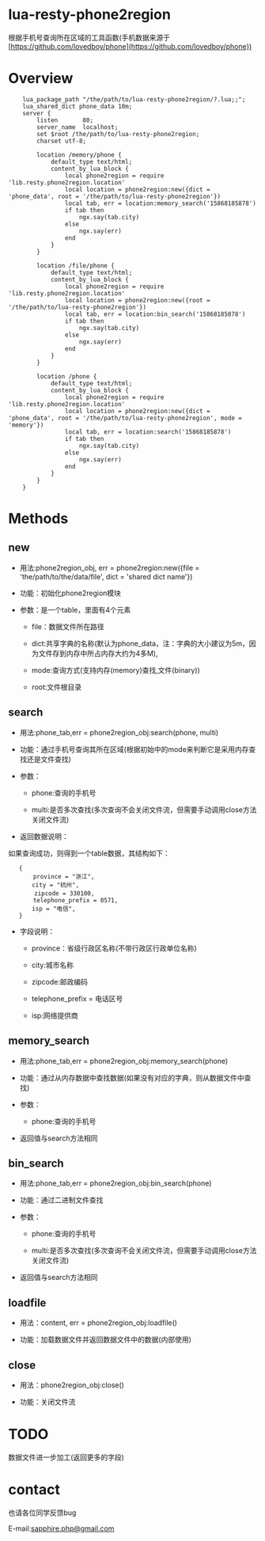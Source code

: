 # lua-resty-phone2region

根据手机号查询所在区域的工具函数(手机数据来源于[https://github.com/lovedboy/phone](https://github.com/lovedboy/phone))

# Overview

        lua_package_path "/the/path/to/lua-resty-phone2region/?.lua;;";
        lua_shared_dict phone_data 10m;
        server {
            listen       80;
            server_name  localhost;
            set $root /the/path/to/lua-resty-phone2region;
            charset utf-8;
        
            location /memory/phone {
                default_type text/html;
                content_by_lua_block {
                    local phone2region = require 'lib.resty.phone2region.location'
                    local location = phone2region:new({dict = 'phone_data', root = '/the/path/to/lua-resty-phone2region'})
                    local tab, err = location:memory_search('15868185878')
                    if tab then
                        ngx.say(tab.city)
                    else
                        ngx.say(err)
                    end
                }
            }
        
            location /file/phone {
                default_type text/html;
                content_by_lua_block {
                    local phone2region = require 'lib.resty.phone2region.location'
                    local location = phone2region:new({root = '/the/path/to/lua-resty-phone2region'})
                    local tab, err = location:bin_search('15868185878')
                    if tab then
                        ngx.say(tab.city)
                    else
                        ngx.say(err)
                    end
                }
            }
        
            location /phone {
                default_type text/html;
                content_by_lua_block {
                    local phone2region = require 'lib.resty.phone2region.location'
                    local location = phone2region:new({dict = 'phone_data', root = '/the/path/to/lua-resty-phone2region', mode = 'memory'})
                    local tab, err = location:search('15868185878')
                    if tab then
                        ngx.say(tab.city)
                    else
                        ngx.say(err)
                    end
                }
            }
        }


# Methods

## new

* 用法:phone2region_obj, err = phone2region:new({file = 'the/path/to/the/data/file', dict = 'shared dict name'})

* 功能：初始化phone2region模块

* 参数：是一个table，里面有4个元素
     
   + file：数据文件所在路径

   + dict:共享字典的名称(默认为phone_data，注：字典的大小建议为5m，因为文件存到内存中所占内存大约为4多M),
   
   + mode:查询方式(支持内存(memory)查找,文件(binary))
   
   + root:文件根目录

## search

* 用法:phone_tab,err = phone2region_obj:search(phone, multi)

* 功能：通过手机号查询其所在区域(根据初始中的mode来判断它是采用内存查找还是文件查找)

* 参数：
     
   + phone:查询的手机号

   + multi:是否多次查找(多次查询不会关闭文件流，但需要手动调用close方法关闭文件流)
   
* 返回数据说明：
   
如果查询成功，则得到一个table数据，其结构如下：
   
       {
           province = "浙江",
       	　 city = "杭州",
       	　　zipcode = 330100,
       	   telephone_prefix = 0571,
       	　 isp = "电信",
       }
   
* 字段说明：
   
  
 
   + province：省级行政区名称(不带行政区行政单位名称)
   
   + city:城市名称
   
   + zipcode:邮政编码
   
   + telephone_prefix = 电话区号
   
   + isp:网络提供商
   

## memory_search

* 用法:phone_tab,err = phone2region_obj:memory_search(phone)

* 功能：通过从内存数据中查找数据(如果没有对应的字典，则从数据文件中查找)

* 参数：

   + phone:查询的手机号


* 返回值与search方法相同

## bin_search

* 用法:phone_tab,err = phone2region_obj:bin_search(phone)

* 功能：通过二进制文件查找

* 参数：

   + phone:查询的手机号

   + multi:是否多次查找(多次查询不会关闭文件流，但需要手动调用close方法关闭文件流)

* 返回值与search方法相同


## loadfile

* 用法：content, err = phone2region_obj:loadfile()

* 功能：加载数据文件并返回数据文件中的数据(内部使用)

## close

* 用法：phone2region_obj:close()

* 功能：关闭文件流



# TODO

数据文件进一步加工(返回更多的字段)

# contact

也请各位同学反馈bug

E-mail:sapphire.php@gmail.com

